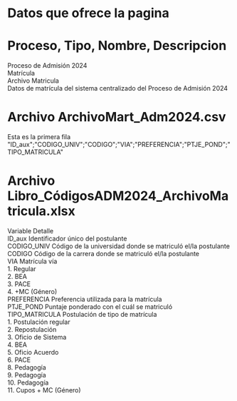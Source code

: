 # Datos que ofrece la pagina

# Proceso, Tipo, Nombre, Descripcion

Proceso de Admisión 2024	
Matrícula	
Archivo Matricula	
Datos de matrícula del sistema centralizado del Proceso de Admisión 2024

# Archivo ArchivoMart_Adm2024.csv

Esta es la primera fila
"ID_aux";"CODIGO_UNIV";"CODIGO";"VIA";"PREFERENCIA";"PTJE_POND";"TIPO_MATRICULA"

# Archivo Libro_CódigosADM2024_ArchivoMatricula.xlsx

Variable	Detalle								
ID_aux	Identificador único del postulante								
CODIGO_UNIV	Código de la universidad donde se matriculó el/la postulante								
CODIGO	Código de la carrera donde se matriculó el/la postulante								
VIA	Matrícula vía								
	1. Regular								
	2. BEA								
	3. PACE								
	4. +MC (Género)								
PREFERENCIA	Preferencia utilizada para la matrícula								
PTJE_POND	Puntaje ponderado con el cuál se matriculó								
TIPO_MATRICULA	Postulación de tipo de matrícula								
	1. Postulación regular								
	2. Repostulación								
	3. Oficio de Sistema								
	4. BEA								
	5. Oficio Acuerdo								
	6. PACE								
	8. Pedagogía								
	9. Pedagogía								
	10. Pedagogía								
	11. Cupos + MC (Género)								